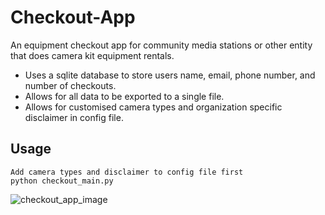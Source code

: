 # Checkout-App

   <p>An equipment checkout app for community media stations or other entity that does camera kit equipment rentals.</p>
      <ul>
      <li>Uses a sqlite database to store users name, email, phone number, and number of checkouts.</li>
      <li>Allows for all data to be exported to a single file.</li>
      <li>Allows for customised camera types and organization specific disclaimer in config file.</li>
      </ul>

## Usage 
    Add camera types and disclaimer to config file first
    python checkout_main.py

![checkout_app_image](https://user-images.githubusercontent.com/25714589/61909771-fc580b00-af00-11e9-8672-7333e34a1ab0.png)
